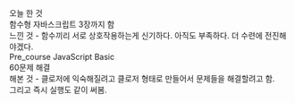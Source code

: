 오늘 한 것<br>
함수형 자바스크립트 3장까지 함<br>
느낀 것 - 함수끼리 서로 상호작용하는게 신기하다. 아직도 부족하다. 더 수련에 전진해야겠다.<br>
Pre_course JavaScript Basic<br>
60문제 해결<br>
해본 것 - 클로저에 익숙해질려고 클로저 형태로 만들어서 문제들을 해결할려고 함.<br>
그리고 즉시 실행도 같이 써봄.<br>
